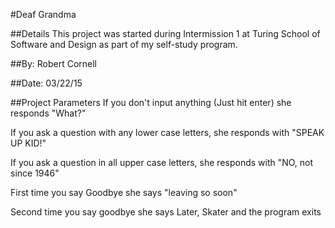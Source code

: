 #Deaf Grandma

##Details
This project was started during Intermission 1 at Turing School of Software and Design as part of my self-study program.

##By:
Robert Cornell

##Date:
03/22/15

##Project Parameters
If you don't input anything (Just hit enter) she responds "What?"

If you ask a question with any lower case letters, she responds with "SPEAK UP KID!"

If you ask a question in all upper case letters, she responds with "NO, not since 1946"

First time you say Goodbye she says "leaving so soon"

Second time you say goodbye she says Later, Skater and the program exits
